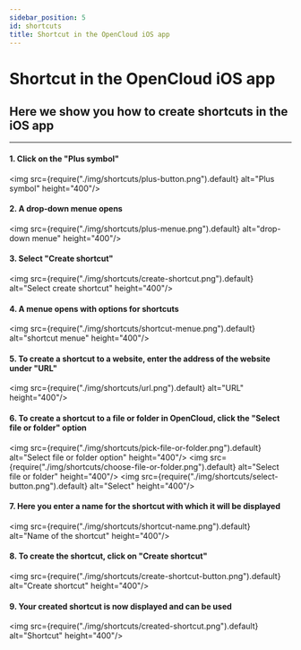 ```yaml
---
sidebar_position: 5
id: shortcuts
title: Shortcut in the OpenCloud iOS app
---
```


# Shortcut in the OpenCloud iOS app

## Here we show you how to create shortcuts in the iOS app

---

#### 1. Click on the "Plus symbol"

<img src={require("./img/shortcuts/plus-button.png").default} alt="Plus symbol" height="400"/>
<br/>

#### 2. A drop-down menue opens

<img src={require("./img/shortcuts/plus-menue.png").default} alt="drop-down menue" height="400"/>
<br/>

#### 3. Select "Create shortcut"

<img src={require("./img/shortcuts/create-shortcut.png").default} alt="Select create shortcut" height="400"/>
<br/>

#### 4. A menue opens with options for shortcuts

<img src={require("./img/shortcuts/shortcut-menue.png").default} alt="shortcut menue" height="400"/>
<br/>

#### 5. To create a shortcut to a website, enter the address of the website under "URL"

<img src={require("./img/shortcuts/url.png").default} alt="URL" height="400"/>
<br/>

#### 6. To create a shortcut to a file or folder in OpenCloud, click the "Select file or folder" option

<img src={require("./img/shortcuts/pick-file-or-folder.png").default} alt="Select file or folder option" height="400"/>
<img src={require("./img/shortcuts/choose-file-or-folder.png").default} alt="Select file or folder" height="400"/>
<img src={require("./img/shortcuts/select-button.png").default} alt="Select" height="400"/>
<br/>

#### 7. Here you enter a name for the shortcut with which it will be displayed

<img src={require("./img/shortcuts/shortcut-name.png").default} alt="Name of the shortcut" height="400"/>
<br/>

#### 8. To create the shortcut, click on "Create shortcut"

<img src={require("./img/shortcuts/create-shortcut-button.png").default} alt="Create shortcut" height="400"/>
<br/>

#### 9. Your created shortcut is now displayed and can be used

<img src={require("./img/shortcuts/created-shortcut.png").default} alt="Shortcut" height="400"/>
<br/>
